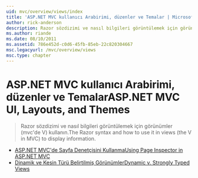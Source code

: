 ```yaml
---
uid: mvc/overview/views/index
title: 'ASP.NET MVC kullanıcı Arabirimi, düzenler ve Temalar | Microsoft Docs'
author: rick-anderson
description: Razor sözdizimi ve nasıl bilgileri görüntülemek için görünümler (mvc'de V) kullanın.
ms.author: riande
ms.date: 08/10/2011
ms.assetid: 786e452d-c0d6-45fb-85eb-22c820304667
msc.legacyurl: /mvc/overview/views
msc.type: chapter
---
```

<a name="aspnet-mvc-ui-layouts-and-themes"></a><span data-ttu-id="34b3f-103">ASP.NET MVC kullanıcı Arabirimi, düzenler ve Temalar</span><span class="sxs-lookup"><span data-stu-id="34b3f-103">ASP.NET MVC UI, Layouts, and Themes</span></span>
====================
> <span data-ttu-id="34b3f-104">Razor sözdizimi ve nasıl bilgileri görüntülemek için görünümler (mvc'de V) kullanın.</span><span class="sxs-lookup"><span data-stu-id="34b3f-104">The Razor syntax and how to use it in views (the V in MVC) to display information.</span></span>


- [<span data-ttu-id="34b3f-105">ASP.NET MVC'de Sayfa Denetçisini Kullanma</span><span class="sxs-lookup"><span data-stu-id="34b3f-105">Using Page Inspector in ASP.NET MVC</span></span>](using-page-inspector-in-aspnet-mvc.md)
- [<span data-ttu-id="34b3f-106">Dinamik ve Kesin Türü Belirtilmiş Görünümler</span><span class="sxs-lookup"><span data-stu-id="34b3f-106">Dynamic v. Strongly Typed Views</span></span>](dynamic-v-strongly-typed-views.md)
